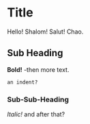 # Title
Hello! Shalom! Salut! Chao.
## Sub Heading
**Bold!** -then more text.

    an indent?
### Sub-Sub-Heading
*Italic!* and after that?
